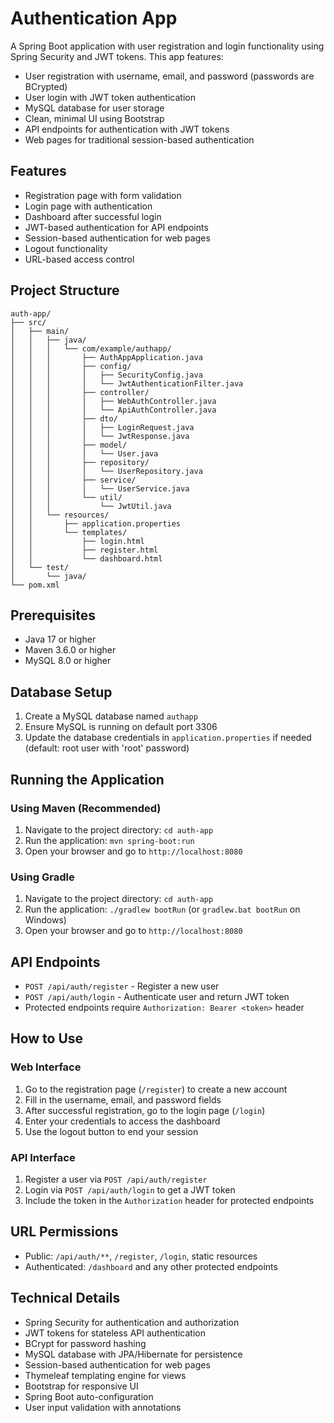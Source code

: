 # Authentication App

A Spring Boot application with user registration and login functionality using Spring Security and JWT tokens. This app features:

- User registration with username, email, and password (passwords are BCrypted)
- User login with JWT token authentication
- MySQL database for user storage
- Clean, minimal UI using Bootstrap
- API endpoints for authentication with JWT tokens
- Web pages for traditional session-based authentication

## Features

- Registration page with form validation
- Login page with authentication
- Dashboard after successful login
- JWT-based authentication for API endpoints
- Session-based authentication for web pages
- Logout functionality
- URL-based access control

## Project Structure

```
auth-app/
├── src/
│   ├── main/
│   │   ├── java/
│   │   │   └── com/example/authapp/
│   │   │       ├── AuthAppApplication.java
│   │   │       ├── config/
│   │   │       │   ├── SecurityConfig.java
│   │   │       │   └── JwtAuthenticationFilter.java
│   │   │       ├── controller/
│   │   │       │   ├── WebAuthController.java
│   │   │       │   └── ApiAuthController.java
│   │   │       ├── dto/
│   │   │       │   ├── LoginRequest.java
│   │   │       │   └── JwtResponse.java
│   │   │       ├── model/
│   │   │       │   └── User.java
│   │   │       ├── repository/
│   │   │       │   └── UserRepository.java
│   │   │       ├── service/
│   │   │       │   └── UserService.java
│   │   │       └── util/
│   │   │           └── JwtUtil.java
│   │   └── resources/
│   │       ├── application.properties
│   │       └── templates/
│   │           ├── login.html
│   │           ├── register.html
│   │           └── dashboard.html
│   └── test/
│       └── java/
└── pom.xml
```

## Prerequisites

- Java 17 or higher
- Maven 3.6.0 or higher
- MySQL 8.0 or higher

## Database Setup

1. Create a MySQL database named `authapp`
2. Ensure MySQL is running on default port 3306
3. Update the database credentials in `application.properties` if needed (default: root user with 'root' password)

## Running the Application

### Using Maven (Recommended)
1. Navigate to the project directory: `cd auth-app`
2. Run the application: `mvn spring-boot:run`
3. Open your browser and go to `http://localhost:8080`

### Using Gradle
1. Navigate to the project directory: `cd auth-app`
2. Run the application: `./gradlew bootRun` (or `gradlew.bat bootRun` on Windows)
3. Open your browser and go to `http://localhost:8080`

## API Endpoints

- `POST /api/auth/register` - Register a new user
- `POST /api/auth/login` - Authenticate user and return JWT token
- Protected endpoints require `Authorization: Bearer <token>` header

## How to Use

### Web Interface
1. Go to the registration page (`/register`) to create a new account
2. Fill in the username, email, and password fields
3. After successful registration, go to the login page (`/login`)
4. Enter your credentials to access the dashboard
5. Use the logout button to end your session

### API Interface
1. Register a user via `POST /api/auth/register`
2. Login via `POST /api/auth/login` to get a JWT token
3. Include the token in the `Authorization` header for protected endpoints

## URL Permissions

- Public: `/api/auth/**`, `/register`, `/login`, static resources
- Authenticated: `/dashboard` and any other protected endpoints

## Technical Details

- Spring Security for authentication and authorization
- JWT tokens for stateless API authentication
- BCrypt for password hashing
- MySQL database with JPA/Hibernate for persistence
- Session-based authentication for web pages
- Thymeleaf templating engine for views
- Bootstrap for responsive UI
- Spring Boot auto-configuration
- User input validation with annotations